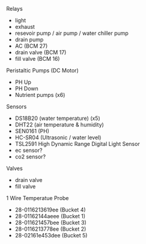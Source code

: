 Relays
- light
- exhaust
- resevoir pump / air pump / water chiller pump
- drain pump
- AC (BCM 27)
- drain valve (BCM 17)
- fill valve (BCM 16)

Peristaltic Pumps (DC Motor)
- PH Up
- PH Down
- Nutrient pumps (x6)

Sensors
- DS18B20 (water temperature) (x5)
- DHT22 (air temperature & humidity)
- SEN0161 (PH)
- HC-SR04 (Ultrasonic / water level)
- TSL2591 High Dynamic Range Digital Light Sensor
- ec sensor?
- co2 sensor?

Valves
- drain valve
- fill valve

1 Wire Temperatue Probe
- 28-0116213619ee (Bucket 4)
- 28-01162144aeee (Bucket 1)
- 28-011621457bee (Bucket 3)
- 28-0116213778ee (Bucket 2)
- 28-02161e453dee (Bucket 5)
